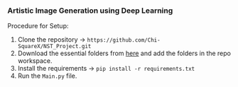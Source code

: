 ### Artistic Image Generation using Deep Learning

Procedure for Setup:

1. Clone the repository -> `https://github.com/Chi-SquareX/NST_Project.git`
2. Download the essential folders from [here](https://drive.google.com/drive/folders/14XMdOVS20UQ2Tc2cgmt_NBJ6NLTS0Ntt?usp=sharing) and add the folders in the repo workspace.
3. Install the requirements -> `pip install -r requirements.txt`
4. Run the `Main.py` file.

